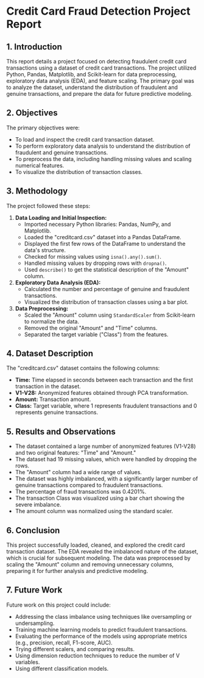 # Credit Card Fraud Detection Project Report

## 1. Introduction

This report details a project focused on detecting fraudulent credit card transactions using a dataset of credit card transactions. The project utilized Python, Pandas, Matplotlib, and Scikit-learn for data preprocessing, exploratory data analysis (EDA), and feature scaling. The primary goal was to analyze the dataset, understand the distribution of fraudulent and genuine transactions, and prepare the data for future predictive modeling.

## 2. Objectives

The primary objectives were:

* To load and inspect the credit card transaction dataset.
* To perform exploratory data analysis to understand the distribution of fraudulent and genuine transactions.
* To preprocess the data, including handling missing values and scaling numerical features.
* To visualize the distribution of transaction classes.

## 3. Methodology

The project followed these steps:

1.  **Data Loading and Initial Inspection:**
    * Imported necessary Python libraries: Pandas, NumPy, and Matplotlib.
    * Loaded the "creditcard.csv" dataset into a Pandas DataFrame.
    * Displayed the first few rows of the DataFrame to understand the data's structure.
    * Checked for missing values using `isna().any().sum()`.
    * Handled missing values by dropping rows with `dropna()`.
    * Used `describe()` to get the statistical description of the "Amount" column.
2.  **Exploratory Data Analysis (EDA):**
    * Calculated the number and percentage of genuine and fraudulent transactions.
    * Visualized the distribution of transaction classes using a bar plot.
3.  **Data Preprocessing:**
    * Scaled the "Amount" column using `StandardScaler` from Scikit-learn to normalize the data.
    * Removed the original "Amount" and "Time" columns.
    * Separated the target variable ("Class") from the features.

## 4. Dataset Description

The "creditcard.csv" dataset contains the following columns:

* **Time:** Time elapsed in seconds between each transaction and the first transaction in the dataset.
* **V1-V28:** Anonymized features obtained through PCA transformation.
* **Amount:** Transaction amount.
* **Class:** Target variable, where 1 represents fraudulent transactions and 0 represents genuine transactions.

## 5. Results and Observations

* The dataset contained a large number of anonymized features (V1-V28) and two original features: "Time" and "Amount."
* The dataset had 19 missing values, which were handled by dropping the rows.
* The "Amount" column had a wide range of values.
* The dataset was highly imbalanced, with a significantly larger number of genuine transactions compared to fraudulent transactions.
* The percentage of fraud transactions was 0.4201%.
* The transaction Class was visualized using a bar chart showing the severe imbalance.
* The amount column was normalized using the standard scaler.

## 6. Conclusion

This project successfully loaded, cleaned, and explored the credit card transaction dataset. The EDA revealed the imbalanced nature of the dataset, which is crucial for subsequent modeling. The data was preprocessed by scaling the "Amount" column and removing unnecessary columns, preparing it for further analysis and predictive modeling.

## 7. Future Work

Future work on this project could include:

* Addressing the class imbalance using techniques like oversampling or undersampling.
* Training machine learning models to predict fraudulent transactions.
* Evaluating the performance of the models using appropriate metrics (e.g., precision, recall, F1-score, AUC).
* Trying different scalers, and comparing results.
* Using dimension reduction techniques to reduce the number of V variables.
* Using different classification models.

